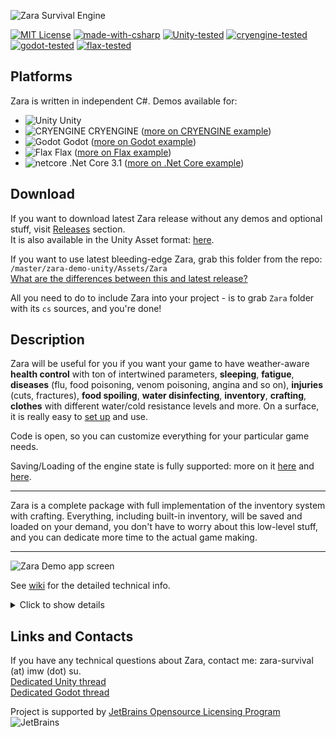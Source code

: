 ![Zara Survival Engine](http://imw.su/zaralogo_gh.png)

[![MIT License](https://img.shields.io/badge/License-MIT-green.svg)](https://github.com/vagrod/zara/blob/master/LICENSE)
[![made-with-csharp](https://img.shields.io/badge/Made%20with-C%23%207.2-%23239120.svg)](https://docs.microsoft.com/en-us/dotnet/csharp/whats-new/csharp-7)
[![Unity-tested](https://img.shields.io/badge/Tested%20with-Unity%20-%23000000.svg?&logo=unity)](https://unity.com)
[![cryengine-tested](https://img.shields.io/badge/Works%20with-CRYENGINE-blue?&logo=cryengine)](https://cryengine.com)
[![godot-tested](https://img.shields.io/badge/Works%20with-Godot-darkgreen?&logo=godot)](https://godotengine.org)
[![flax-tested](https://img.shields.io/badge/Works%20with-Flax-blue?&logo=flax)](https://flaxengine.com)

## Platforms

Zara is written in independent C#. Demos available for:
- ![Unity](http://imw.su/logo-unity.png) Unity
- ![CRYENGINE](http://imw.su/logo-cry-.png) CRYENGINE ([more on CRYENGINE example](https://github.com/vagrod/zara/wiki/CryEngine-Demo-Notes))
- ![Godot](http://imw.su/logo-godot.png) Godot ([more on Godot example](https://github.com/vagrod/zara/wiki/Godot-Demo-Notes))
- ![Flax](http://imw.su/logo-flax-.png) Flax ([more on Flax example](https://github.com/vagrod/zara/wiki/Flax-Demo-Notes))
- ![netcore](http://imw.su/logo-net-.png) .Net Core 3.1 ([more on .Net Core example](https://github.com/vagrod/zara/wiki/.NetCore-Demo-Notes))

## Download

If you want to download latest Zara release without any demos and optional stuff, visit [Releases](https://github.com/vagrod/zara/releases) section.\
It is also available in the Unity Asset format: [here](https://assetstore.unity.com/packages/templates/systems/zara-survival-engine-182386#description).

If you want to use latest bleeding-edge Zara, grab this folder from the repo:\
`/master/zara-demo-unity/Assets/Zara`\
[What are the differences between this and latest release?](https://github.com/vagrod/zara/wiki/Release-Notes)

All you need to do to include Zara into your project - is to grab `Zara` folder with its `cs` sources, and you're done!

## Description

Zara will be useful for you if you want your game to have weather-aware **health control** with ton of intertwined parameters, **sleeping**, **fatigue**, **diseases** (flu, food poisoning, venom poisoning, angina and so on), **injuries** (cuts, fractures), **food spoiling**, **water disinfecting**, **inventory**, **crafting**, **clothes** with different water/cold resistance levels and more. On a surface, it is really easy to [set up](https://github.com/vagrod/zara/wiki/Getting-Started) and use.

Code is open, so you can customize everything for your particular game needs.

Saving/Loading of the engine state is fully supported: more on it [here](https://github.com/vagrod/zara/wiki/How-To-Save-and-Load-Engine-State) and [here](https://github.com/vagrod/zara/wiki/Add-Stuff-to-State-Saving-and-Loading).
***
Zara is a complete package with full implementation of the inventory system with crafting. Everything, including built-in inventory, will be saved and loaded on your demand, you don't have to worry about this low-level stuff, and you can dedicate more time to the actual game making.
***
![Zara Demo app screen](http://imw.su/ZaraDemoScreen_06.png)

See [wiki](https://github.com/vagrod/zara/wiki) for the detailed technical info.

<details>
<summary>
Click to show details
</summary>

Zara includes:
+ [Health Engine](https://github.com/vagrod/zara/wiki/Health-Controller) that controls dozen of parameters
+ [Disease Engine](https://github.com/vagrod/zara/wiki/Diseases) with treatment
+ [Hypothermia](https://github.com/vagrod/zara/wiki/How-Hypothermia-Works)
+ [Hyperthermia](https://github.com/vagrod/zara/wiki/How-Hyperthermia-Works)
+ [Disease Monitors](https://github.com/vagrod/zara/wiki/Disease-Monitors)
+ [Medical Agents](https://github.com/vagrod/zara/wiki/Medical-Agents)
+ [Injury Engine](https://github.com/vagrod/zara/wiki/Injuries) with treatment
+ [Pills](https://github.com/vagrod/zara/wiki/Consumables-(pills)-Treatment) and [injections](https://github.com/vagrod/zara/wiki/Appliances-(injections)-Treatment)
+ [Bandages, splints, etc.](https://github.com/vagrod/zara/wiki/How-To-Put-Bandages-and-Stuff)
+ [Inventory Engine](https://github.com/vagrod/zara/wiki/Inventory-Controller) with [crafting](https://github.com/vagrod/zara/wiki/How-to-Combine-Items)
+ [Clothes and Clothes Groups](https://github.com/vagrod/zara/wiki/Clothes)
+ Built-in [Sleeping](https://github.com/vagrod/zara/wiki/How-To-Sleep) mechanics

 and more.

 Supports the following causes of death:
 ~~~
 Drowning
 From Disease
 Hypothermia
 Hyperthermia
 From Bad Vitals (too low ot too high blood pressure, too low or high body temp. and so on)
 Medicine Overdose
 Heart Failure (can be caused by eating incompatible medicine)
 Blood Loss (injuries)
 Dehydration
 Starvation
 ~~~

Zara is talking to your outside game world via [events](https://github.com/vagrod/zara/wiki/Handling-Zara-Events) (you can subscribe and listen to them from anywhere).

Zara will not eat your game performance: it is re-evaluating health state and all needed internals only once a second (you can customize this to be any number).

Zara is aware of the [game surroundings](https://github.com/vagrod/zara/wiki/Setting-Up-Weather-Description) if provided (air temperature, wind speed, rain intensity, time of day), and will adjust its parameters dynamically (in a hot day water will drain faster; in rainy cold day it is more likely to get flu, and so on.)
</details>

## Links and Contacts

If you have any technical questions about Zara, contact me: zara-survival (at) imw (dot) su.\
[Dedicated Unity thread](https://forum.unity.com/threads/zara-survival-engine-c.989233/)\
[Dedicated Godot thread](https://godotforums.org/discussion/25104/zara-survival-engine-c)

Project is supported by [JetBrains Opensource Licensing Program](https://www.jetbrains.com/opensource/?from=ZaraSurvivalEngine)\
![JetBrains](http://imw.su/jetbrains-variant-3.png)
